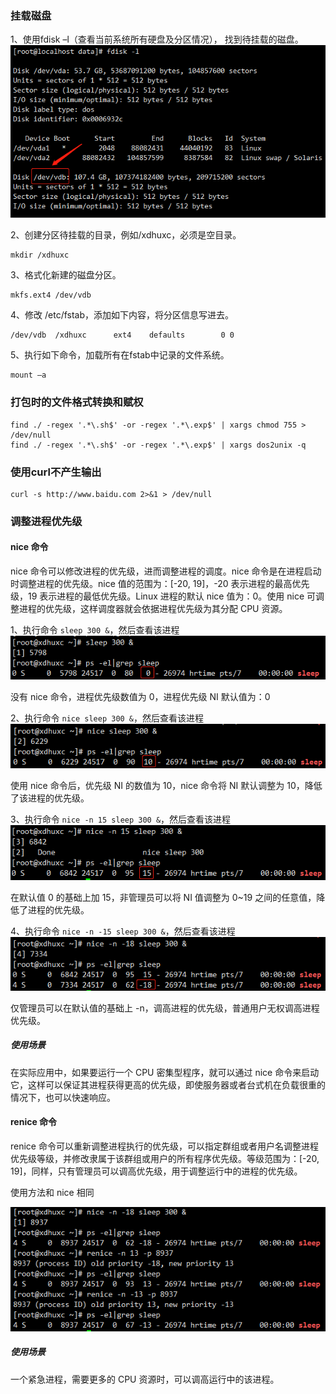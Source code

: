 ### 挂载磁盘
1、使用fdisk –l（查看当前系统所有硬盘及分区情况）， 找到待挂载的磁盘。
![image](images/disk.png)

2、创建分区待挂载的目录，例如/xdhuxc，必须是空目录。
```angular2html
mkdir /xdhuxc
```
3、格式化新建的磁盘分区。
```angular2html
mkfs.ext4 /dev/vdb
```
4、修改 /etc/fstab，添加如下内容，将分区信息写进去。
```angular2html
/dev/vdb  /xdhuxc      ext4    defaults        0 0
```
5、执行如下命令，加载所有在fstab中记录的文件系统。
```angular2html
mount –a
```
### 打包时的文件格式转换和赋权
```angular2html
find ./ -regex '.*\.sh$' -or -regex '.*\.exp$' | xargs chmod 755 > /dev/null
find ./ -regex '.*\.sh$' -or -regex '.*\.exp$' | xargs dos2unix -q
```

### 使用curl不产生输出
```angular2html
curl -s http://www.baidu.com 2>&1 > /dev/null
```

### 调整进程优先级
#### nice 命令
nice 命令可以修改进程的优先级，进而调整进程的调度。nice 命令是在进程启动时调整进程的优先级。nice 值的范围为：[-20, 19]，-20 表示进程的最高优先级，19 表示进程的最低优先级。Linux 进程的默认 nice 值为：0。使用 nice 可调整进程的优先级，这样调度器就会依据进程优先级为其分配 CPU 资源。

1、执行命令 `sleep 300 &`，然后查看该进程
![image](images/nice-1.png)

没有 nice 命令，进程优先级数值为 0，进程优先级 NI 默认值为：0

2、执行命令 `nice sleep 300 &`，然后查看该进程
![image](images/nice-2.png)

使用 nice 命令后，优先级 NI 的数值为 10，nice 命令将 NI 默认调整为 10，降低了该进程的优先级。

3、执行命令 `nice -n 15 sleep 300 &`，然后查看该进程
![image](images/nice-3.png)

在默认值 0 的基础上加 15，非管理员可以将 NI 值调整为 0~19 之间的任意值，降低了进程的优先级。

4、执行命令 `nice -n -15 sleep 300 &`，然后查看该进程
![image](images/nice-4.png)

仅管理员可以在默认值的基础上 -n，调高进程的优先级，普通用户无权调高进程优先级。

##### 使用场景
在实际应用中，如果要运行一个 CPU 密集型程序，就可以通过 nice 命令来启动它，这样可以保证其进程获得更高的优先级，即使服务器或者台式机在负载很重的情况下，也可以快速响应。

#### renice 命令

renice 命令可以重新调整进程执行的优先级，可以指定群组或者用户名调整进程优先级等级，并修改隶属于该群组或用户的所有程序优先级。等级范围为：[-20, 19]，同样，只有管理员可以调高优先级，用于调整运行中的进程的优先级。

使用方法和 nice 相同

![image](images/renice.png)

##### 使用场景
一个紧急进程，需要更多的 CPU 资源时，可以调高运行中的该进程。

